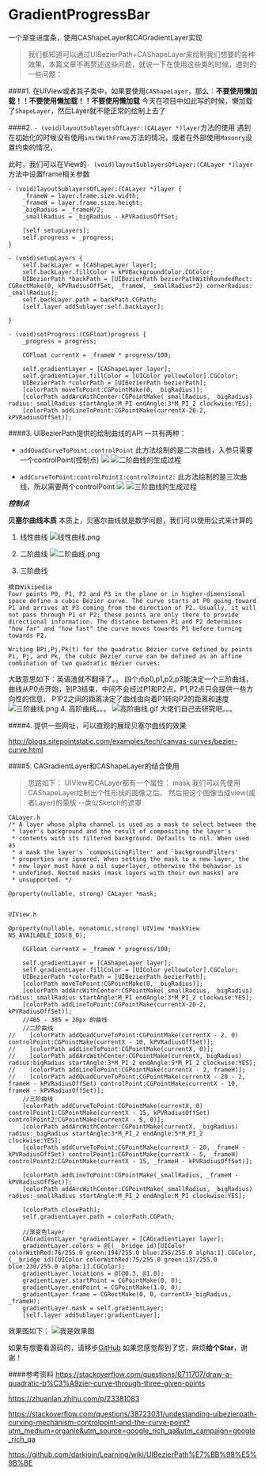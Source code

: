 
# GradientProgressBar
一个渐变进度条，使用CAShapeLayer和CAGradientLayer实现

>我们都知道可以通过UIBezierPath+CAShapeLayer来绘制我们想要的各种效果，本篇文章不再赘述这些问题，就说一下在使用这些类的时候，遇到的一些问题：

####1. 在UIView或者其子类中，如果要使用`CAShapeLayer`，那么：**不要使用懒加载！！不要使用懒加载！！不要使用懒加载**
今天在项目中如此写的时候，懒加载了`ShapeLayer`，然后Layer就不能正常的绘制上去了

####2. `- (void)layoutSublayersOfLayer:(CALayer *)layer`方法的使用
遇到在初始化的时候没有使用`initWithFrame`方法的情况，或者在外部使用`Masonry`设置约束的情况，

此时，我们可以在View的`- (void)layoutSublayersOfLayer:(CALayer *)layer`方法中设置frame相关参数
```
- (void)layoutSublayersOfLayer:(CALayer *)layer {
    _frameW = layer.frame.size.width;
    _frameH = layer.frame.size.height;
    _bigRadius = _frameH/2;
    _smallRadius = _bigRadius - kPVRadiusOffSet;
    
    [self setupLayers];
    self.progress = _progress;
}

- (void)setupLayers {
    self.backLayer = [CAShapeLayer layer];
    self.backLayer.fillColor = kPVBackgroundColor.CGColor;
    UIBezierPath *backPath = [UIBezierPath bezierPathWithRoundedRect: CGRectMake(0, kPVRadiusOffSet, _frameW, _smallRadius*2) cornerRadius: _smallRadius];
    self.backLayer.path = backPath.CGPath;
    [self.layer addSublayer:self.backLayer];
    
}

- (void)setProgress:(CGFloat)progress {
    _progress = progress;
    
    CGFloat currentX = _frameW * progress/100;
    
    self.gradientLayer = [CAShapeLayer layer];
    self.gradientLayer.fillColor = [UIColor yellowColor].CGColor;
    UIBezierPath *colorPath = [UIBezierPath bezierPath];
    [colorPath moveToPoint:CGPointMake(0, _bigRadius)];
    [colorPath addArcWithCenter:CGPointMake(_smallRadius, _bigRadius) radius:_smallRadius startAngle:M_PI endAngle:3*M_PI_2 clockwise:YES];
    [colorPath addLineToPoint:CGPointMake(currentX-20-2, kPVRadiusOffSet)];
```
####3. UIBezierPath提供的绘制曲线的API
一共有两种：
* `addQuadCurveToPoint:controlPoint`
此方法绘制的是二次曲线，入参只需要一个controlPoint(控制点)
![](https://upload-images.jianshu.io/upload_images/1241385-b9f944f6cdf16a2e.jpeg?imageMogr2/auto-orient/strip%7CimageView2/2/w/1240)
![二阶曲线的生成过程](https://upload-images.jianshu.io/upload_images/1241385-fecb1e2c733c0211.gif?imageMogr2/auto-orient/strip)


* `addCurveToPoint:controlPoint1:controlPoint2:`
此方法绘制的是三次曲线，所以需要两个controlPoint
![](https://upload-images.jianshu.io/upload_images/1241385-b3e45c2e65ac2c0c.jpeg?imageMogr2/auto-orient/strip%7CimageView2/2/w/1240)
![三阶曲线的生成过程](https://upload-images.jianshu.io/upload_images/1241385-19ce8503ebabc49d.gif?imageMogr2/auto-orient/strip)

***控制点***


**贝塞尔曲线本质**
本质上，贝塞尔曲线就是数学问题，我们可以使用公式来计算的
1. 线性曲线
![线性曲线.png](https://upload-images.jianshu.io/upload_images/1241385-ce3f74d28fee7791.png?imageMogr2/auto-orient/strip%7CimageView2/2/w/1240)
2. 二阶曲线
![二阶曲线.png](https://upload-images.jianshu.io/upload_images/1241385-a4bf719d132b9856.png?imageMogr2/auto-orient/strip%7CimageView2/2/w/1240)

3. 三阶曲线
```
摘自Wikipedia
Four points P0, P1, P2 and P3 in the plane or in higher-dimensional space define a cubic Bézier curve. The curve starts at P0 going toward P1 and arrives at P3 coming from the direction of P2. Usually, it will not pass through P1 or P2; these points are only there to provide directional information. The distance between P1 and P2 determines "how far" and "how fast" the curve moves towards P1 before turning towards P2.

Writing BPi,Pj,Pk(t) for the quadratic Bézier curve defined by points Pi, Pj, and Pk, the cubic Bézier curve can be defined as an affine combination of two quadratic Bézier curves:
```
大致意思如下：英语渣就不翻译了。。
四个点p0,p1,p2,p3能决定一个三阶曲线，
曲线从P0点开始，到P3结束，中间不会经过P1和P2点，P1,P2点只会提供一些方向性的信息，
P1P2之间的距离决定了曲线由向着P1转向P2的距离和速度
![三阶曲线.png](https://upload-images.jianshu.io/upload_images/1241385-549f21556d2fcd3a.png?imageMogr2/auto-orient/strip%7CimageView2/2/w/1240)
4. 高阶曲线。。。
![高阶曲线.gif](https://upload-images.jianshu.io/upload_images/1241385-ebeaf74fadccf431.gif?imageMogr2/auto-orient/strip)
大佬们自己去研究吧。。。

####4. 提供一些网址，可以直观的展现贝塞尔曲线的效果

http://blogs.sitepointstatic.com/examples/tech/canvas-curves/bezier-curve.html

####5. CAGradientLayer和CAShapeLayer的结合使用
>思路如下：
UIView和CALayer都有一个属性： mask
我们可以先使用CAShapeLayer绘制出个性形状的图像之后，
然后把这个图像当成view(或者Layer)的蒙版  --类似Sketch的遮罩

```
CALayer.h
/* A layer whose alpha channel is used as a mask to select between the
 * layer's background and the result of compositing the layer's
 * contents with its filtered background. Defaults to nil. When used as
 * a mask the layer's `compositingFilter' and `backgroundFilters'
 * properties are ignored. When setting the mask to a new layer, the
 * new layer must have a nil superlayer, otherwise the behavior is
 * undefined. Nested masks (mask layers with their own masks) are
 * unsupported. */

@property(nullable, strong) CALayer *mask;


UIView.h

@property(nullable, nonatomic,strong) UIView *maskView NS_AVAILABLE_IOS(8_0);

```

```
    CGFloat currentX = _frameW * progress/100;
    
    self.gradientLayer = [CAShapeLayer layer];
    self.gradientLayer.fillColor = [UIColor yellowColor].CGColor;
    UIBezierPath *colorPath = [UIBezierPath bezierPath];
    [colorPath moveToPoint:CGPointMake(0, _bigRadius)];
    [colorPath addArcWithCenter:CGPointMake(_smallRadius, _bigRadius) radius:_smallRadius startAngle:M_PI endAngle:3*M_PI_2 clockwise:YES];
    [colorPath addLineToPoint:CGPointMake(currentX-20-2, kPVRadiusOffSet)];
    //405 - 385 = 20px 的曲线
    //二阶曲线
//    [colorPath addQuadCurveToPoint:CGPointMake(currentX - 2, 0) controlPoint:CGPointMake(currentX - 10, kPVRadiusOffSet)];
//    [colorPath addLineToPoint:CGPointMake(currentX, 0)];
//    [colorPath addArcWithCenter:CGPointMake(currentX, bigRadius) radius:bigRadius startAngle:3*M_PI_2 endAngle:5*M_PI_2 clockwise:YES];
//    [colorPath addLineToPoint:CGPointMake(currentX - 2, frameH)];
//    [colorPath addQuadCurveToPoint:CGPointMake(currentX - 20 - 2, frameH - kPVRadiusOffSet) controlPoint:CGPointMake(currentX - 10, frameH - kPVRadiusOffSet)];
    //三阶曲线
    [colorPath addCurveToPoint:CGPointMake(currentX, 0) controlPoint1:CGPointMake(currentX - 15, kPVRadiusOffSet) controlPoint2:CGPointMake(currentX - 5, 0)];
    [colorPath addArcWithCenter:CGPointMake(currentX, _bigRadius) radius:_bigRadius startAngle:3*M_PI_2 endAngle:5*M_PI_2 clockwise:YES];
    [colorPath addCurveToPoint:CGPointMake(currentX - 20, _frameH - kPVRadiusOffSet) controlPoint1:CGPointMake(currentX - 5, _frameH) controlPoint2:CGPointMake(currentX - 15, _frameH - kPVRadiusOffSet)];
    
    [colorPath addLineToPoint:CGPointMake(_smallRadius, _frameH - kPVRadiusOffSet)];
    [colorPath addArcWithCenter:CGPointMake(_smallRadius, _bigRadius) radius:_smallRadius startAngle:M_PI_2 endAngle:M_PI clockwise:YES];
    
    [colorPath closePath];
    self.gradientLayer.path = colorPath.CGPath;
    
    //渐变色layer
    CAGradientLayer *gradientLayer = [CAGradientLayer layer];
    gradientLayer.colors = @[(__bridge id)[UIColor colorWithRed:76/255.0 green:194/255.0 blue:255/255.0 alpha:1].CGColor, (__bridge id)[UIColor colorWithRed:75/255.0 green:137/255.0 blue:230/255.0 alpha:1].CGColor];
    gradientLayer.locations = @[@0.3, @1.0];
    gradientLayer.startPoint = CGPointMake(0, 0);
    gradientLayer.endPoint = CGPointMake(1.0, 0);
    gradientLayer.frame = CGRectMake(0, 0, currentX+_bigRadius, _frameH);
    gradientLayer.mask = self.gradientLayer;
    [self.layer addSublayer:gradientLayer];
```
效果图如下：
![我是效果图](https://upload-images.jianshu.io/upload_images/1241385-633a70e156f9e0c6.png?imageMogr2/auto-orient/strip%7CimageView2/2/w/1240)



如果有想要看源码的，请移步[GitHub](https://github.com/WooNoah/GradientProgressBar)
如果您感觉帮到了您，麻烦**给个Star**，谢谢！

####参考资料
https://stackoverflow.com/questions/6711707/draw-a-quadratic-b%C3%A9zier-curve-through-three-given-points

https://zhuanlan.zhihu.com/p/23381083

https://stackoverflow.com/questions/38723031/undestanding-uibezierpath-curving-mechanism-controlpoint-and-the-curve-point?utm_medium=organic&utm_source=google_rich_qa&utm_campaign=google_rich_qa

https://github.com/darkjoin/Learning/wiki/UIBezierPath%E7%BB%98%E5%9B%BE

